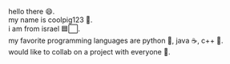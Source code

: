 hello there 😄. <br />
my name is coolpig123 🐷. <br />
i am from israel 🟦⬜. <br />
my favorite programming languages are python 🐍, java ☕, c++ 💙. <br />
would like to collab on a project with everyone 💪.
